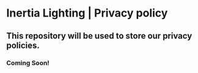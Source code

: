 # Inertia Lighting | Privacy policy

## This repository will be used to store our privacy policies.

### Coming Soon!
